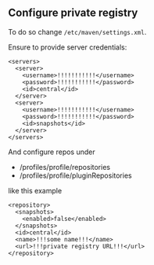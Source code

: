 ## Configure private registry

To do so change `/etc/maven/settings.xml`.

Ensure to provide server credentials: 

    <servers>
      <server>
        <username>!!!!!!!!!!!</username>
        <password>!!!!!!!!!!!</password>
        <id>central</id>
      </server>
      <server>
        <username>!!!!!!!!!!!</username>
        <password>!!!!!!!!!!!</password>
        <id>snapshots</id>
      </server>
    </servers>

And configure repos under 

- /profiles/profile/repositories
- /profiles/profile/pluginRepositories

like this example

    <repository>
      <snapshots>
        <enabled>false</enabled>
      </snapshots>
      <id>central</id>
      <name>!!!some name!!!</name>
      <url>!!!private registry URL!!!</url>
    </repository>
